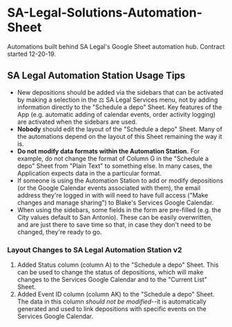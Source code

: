 # SA-Legal-Solutions-Automation-Sheet
Automations built behind SA Legal's Google Sheet automation hub. Contract started 12-20-19.

## SA Legal Automation Station Usage Tips
- New depositions should be added via the sidebars that can be activated by making a selection in the ⚖️ SA Legal Services menu, not by adding information directly to the "Schedule a depo" Sheet. Key features of the App (e.g. automatic adding of calendar events, order activity logging) are activated when the sidebars are used.
- **Nobody** should edit the layout of the "Schedule a depo" Sheet. Many of the automations depend on the layout of this Sheet remaining the way it is.
- **Do not modify data formats within the Automation Station.** For example, do not change the format of Column G in the "Schedule a depo" Sheet from "Plain Text" to something else. In many cases, the Application expects data in the a particular format.
- If someone is using the Automation Station to add or modify depositions (or the Google Calendar events associated with them), the email address they're logged in with will need to have full access ("Make changes and manage sharing") to Blake's Services Google Calendar.
- When using the sidebars, some fields in the form are pre-filled (e.g. the City values default to San Antonio). These can be easily overwritten, and are just there to save time so that, in case they don't need to be changed, they're ready to go.

### Layout Changes to SA Legal Automation Station v2
1. Added Status column (column A) to the "Schedule a depo" Sheet. This can be used to change the status of depositions, which will make changes to the Services Google Calendar and to the "Current List" Sheet.
2. Added Event ID column (column AK) to the "Schedule a depo" Sheet. The data in this column *should not be modified*--it is automatically generated and used to link depositions with specific events on the Services Google Calendar.
